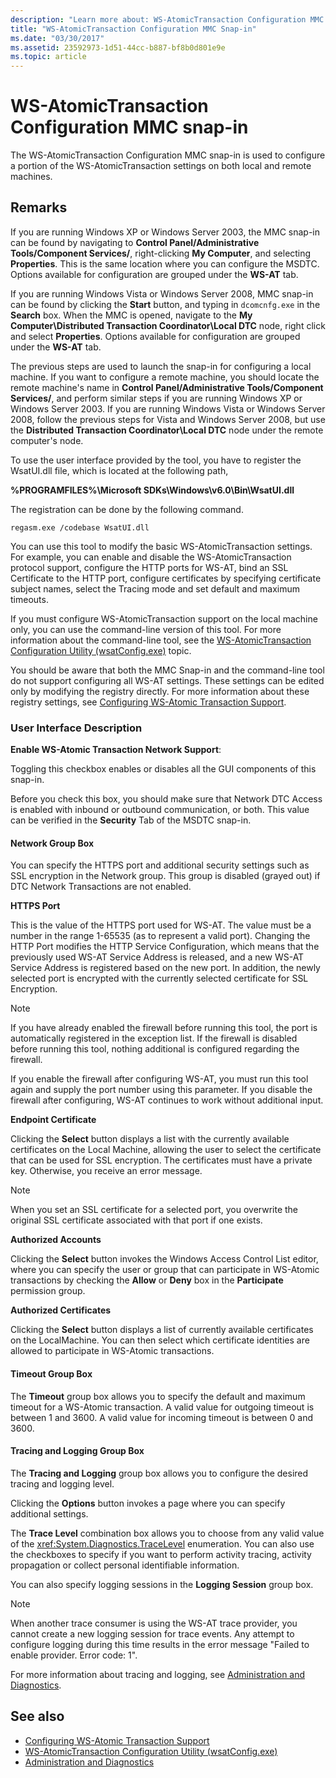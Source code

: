 ```yaml
---
description: "Learn more about: WS-AtomicTransaction Configuration MMC snap-in"
title: "WS-AtomicTransaction Configuration MMC Snap-in"
ms.date: "03/30/2017"
ms.assetid: 23592973-1d51-44cc-b887-bf8b0d801e9e
ms.topic: article
---
```

# WS-AtomicTransaction Configuration MMC snap-in

The WS-AtomicTransaction Configuration MMC snap-in is used to configure a portion of the WS-AtomicTransaction settings on both local and remote machines.

## Remarks

If you are running Windows XP or Windows Server 2003, the MMC snap-in can be found by navigating to **Control Panel/Administrative Tools/Component Services/**, right-clicking **My Computer**, and selecting **Properties**. This is the same location where you can configure the MSDTC. Options available for configuration are grouped under the **WS-AT** tab.

 If you are running Windows Vista or Windows Server 2008, MMC snap-in can be found by clicking the **Start** button, and typing in `dcomcnfg.exe` in the **Search** box. When the MMC is opened, navigate to the **My Computer\Distributed Transaction Coordinator\Local DTC** node, right click and select **Properties**. Options available for configuration are grouped under the **WS-AT** tab.

 The previous steps are used to launch the snap-in for configuring a local machine. If you want to configure a remote machine, you should locate the remote machine's name in **Control Panel/Administrative Tools/Component Services/**, and perform similar steps if you are running Windows XP or Windows Server 2003. If you are running Windows Vista or Windows Server 2008, follow the previous steps for Vista and Windows Server 2008, but use the **Distributed Transaction Coordinator\Local DTC** node under the remote computer's node.

 To use the user interface provided by the tool, you have to register the WsatUI.dll file, which is located at the following path,

 **%PROGRAMFILES%\Microsoft SDKs\Windows\v6.0\Bin\WsatUI.dll**

 The registration can be done by the following command.

```console
regasm.exe /codebase WsatUI.dll
```

 You can use this tool to modify the basic WS-AtomicTransaction settings. For example, you can enable and disable the WS-AtomicTransaction protocol support, configure the HTTP ports for WS-AT, bind an SSL Certificate to the HTTP port, configure certificates by specifying certificate subject names, select the Tracing mode and set default and maximum timeouts.

 If you must configure WS-AtomicTransaction support on the local machine only, you can use the command-line version of this tool. For more information about the command-line tool, see the [WS-AtomicTransaction Configuration Utility (wsatConfig.exe)](ws-atomictransaction-configuration-utility-wsatconfig-exe.md) topic.

 You should be aware that both the MMC Snap-in and the command-line tool do not support configuring all WS-AT settings. These settings can be edited only by modifying the registry directly. For more information about these registry settings, see [Configuring WS-Atomic Transaction Support](./feature-details/configuring-ws-atomic-transaction-support.md).

### User Interface Description

**Enable WS-Atomic Transaction Network Support**:

 Toggling this checkbox enables or disables all the GUI components of this snap-in.

 Before you check this box, you should make sure that Network DTC Access is enabled with inbound or outbound communication, or both. This value can be verified in the **Security** Tab of the MSDTC snap-in.

#### Network Group Box

You can specify the HTTPS port and additional security settings such as SSL encryption in the Network group. This group is disabled (grayed out) if DTC Network Transactions are not enabled.

 **HTTPS Port**

 This is the value of the HTTPS port used for WS-AT. The value must be a number in the range 1-65535 (as to represent a valid port). Changing the HTTP Port modifies the HTTP Service Configuration, which means that the previously used WS-AT Service Address is released, and a new WS-AT Service Address is registered based on the new port. In addition, the newly selected port is encrypted with the currently selected certificate for SSL Encryption.

> [!NOTE]
> If you have already enabled the firewall before running this tool, the port is automatically registered in the exception list. If the firewall is disabled before running this tool, nothing additional is configured regarding the firewall.

 If you enable the firewall after configuring WS-AT, you must run this tool again and supply the port number using this parameter. If you disable the firewall after configuring, WS-AT continues to work without additional input.

 **Endpoint Certificate**

 Clicking the **Select** button displays a list with the currently available certificates on the Local Machine, allowing the user to select the certificate that can be used for SSL encryption. The certificates must have a private key. Otherwise, you receive an error message.

> [!NOTE]
> When you set an SSL certificate for a selected port, you overwrite the original SSL certificate associated with that port if one exists.

 **Authorized Accounts**

 Clicking the **Select** button invokes the Windows Access Control List editor, where you can specify the user or group that can participate in WS-Atomic transactions by checking the **Allow** or **Deny** box in the **Participate** permission group.

 **Authorized Certificates**

 Clicking the **Select** button displays a list of currently available certificates on the LocalMachine. You can then select which certificate identities are allowed to participate in WS-Atomic transactions.

#### Timeout Group Box

The **Timeout** group box allows you to specify the default and maximum timeout for a WS-Atomic transaction. A valid value for outgoing timeout is between 1 and 3600. A valid value for incoming timeout is between 0 and 3600.

#### Tracing and Logging Group Box

The **Tracing and Logging** group box allows you to configure the desired tracing and logging level.

 Clicking the **Options** button invokes a page where you can specify additional settings.

 The **Trace Level** combination box allows you to choose from any valid value of the <xref:System.Diagnostics.TraceLevel> enumeration. You can also use the checkboxes to specify if you want to perform activity tracing, activity propagation or collect personal identifiable information.

 You can also specify logging sessions in the **Logging Session** group box.

> [!NOTE]
> When another trace consumer is using the WS-AT trace provider, you cannot create a new logging session for trace events. Any attempt to configure logging during this time results in the error message "Failed to enable provider. Error code: 1".

 For more information about tracing and logging, see [Administration and Diagnostics](./diagnostics/index.md).

## See also

- [Configuring WS-Atomic Transaction Support](./feature-details/configuring-ws-atomic-transaction-support.md)
- [WS-AtomicTransaction Configuration Utility (wsatConfig.exe)](ws-atomictransaction-configuration-utility-wsatconfig-exe.md)
- [Administration and Diagnostics](./diagnostics/index.md)

